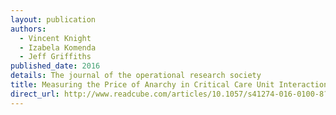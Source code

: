 ```yaml
---
layout: publication
authors:
  - Vincent Knight
  - Izabela Komenda
  - Jeff Griffiths
published_date: 2016
details: The journal of the operational research society
title: Measuring the Price of Anarchy in Critical Care Unit Interactions
direct_url: http://www.readcube.com/articles/10.1057/s41274-016-0100-8?author_access_token=JAsSHKTcTl3NH3k5s1oiMVxOt48VBPO10Uv7D6sAgHtkoDjTsoR3OW9x7fmxHicGmSJj_WULIi-5FaAMov8cp-zDTP1PJoVIArpmmPDcS9szSXf4MFhLgmkgDfNf-Es-tfeeFIWjcAd9ghBNqM6Ekw%3D%3D
---
```

